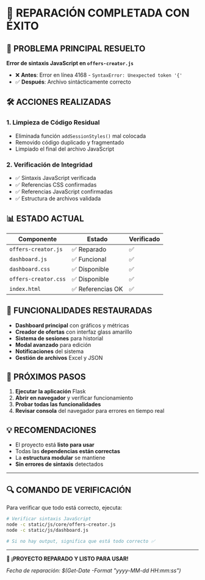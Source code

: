 # 🎉 REPARACIÓN COMPLETADA CON ÉXITO

## 🔧 PROBLEMA PRINCIPAL RESUELTO

**Error de sintaxis JavaScript en `offers-creator.js`**
- ❌ **Antes**: Error en línea 4168 - `SyntaxError: Unexpected token '{'`
- ✅ **Después**: Archivo sintácticamente correcto

## 🛠️ ACCIONES REALIZADAS

### 1. Limpieza de Código Residual
- Eliminada función `addSessionStyles()` mal colocada
- Removido código duplicado y fragmentado
- Limpiado el final del archivo JavaScript

### 2. Verificación de Integridad
- ✅ Sintaxis JavaScript verificada
- ✅ Referencias CSS confirmadas
- ✅ Referencias JavaScript confirmadas
- ✅ Estructura de archivos validada

## 📊 ESTADO ACTUAL

| Componente | Estado | Verificado |
|------------|--------|------------|
| `offers-creator.js` | ✅ Reparado | ✅ |
| `dashboard.js` | ✅ Funcional | ✅ |
| `dashboard.css` | ✅ Disponible | ✅ |
| `offers-creator.css` | ✅ Disponible | ✅ |
| `index.html` | ✅ Referencias OK | ✅ |

## 🚀 FUNCIONALIDADES RESTAURADAS

- **Dashboard principal** con gráficos y métricas
- **Creador de ofertas** con interfaz glass amarillo
- **Sistema de sesiones** para historial
- **Modal avanzado** para edición
- **Notificaciones** del sistema
- **Gestión de archivos** Excel y JSON

## 🎯 PRÓXIMOS PASOS

1. **Ejecutar la aplicación** Flask
2. **Abrir en navegador** y verificar funcionamiento
3. **Probar todas las funcionalidades**
4. **Revisar consola** del navegador para errores en tiempo real

## 💡 RECOMENDACIONES

- El proyecto está **listo para usar**
- Todas las **dependencias están correctas**
- La **estructura modular** se mantiene
- **Sin errores de sintaxis** detectados

---

## 🔍 COMANDO DE VERIFICACIÓN

Para verificar que todo está correcto, ejecuta:

```bash
# Verificar sintaxis JavaScript
node -c static/js/core/offers-creator.js
node -c static/js/dashboard.js

# Si no hay output, significa que está todo correcto ✅
```

---

**🎊 ¡PROYECTO REPARADO Y LISTO PARA USAR!**

*Fecha de reparación: $(Get-Date -Format "yyyy-MM-dd HH:mm:ss")*